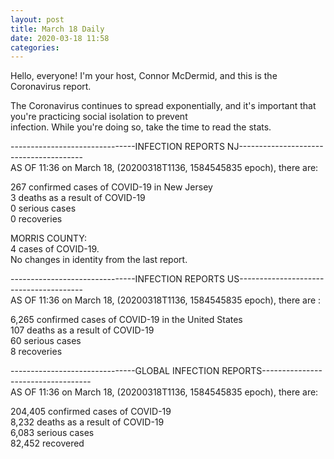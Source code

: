 ```yaml
---
layout: post
title: March 18 Daily
date: 2020-03-18 11:58
categories:
---
```


Hello, everyone! I'm your host, Connor McDermid, and this is the Coronavirus report.  

The Coronavirus continues to spread exponentially, and it's important that you're practicing social isolation to prevent  
infection. While you're doing so, take the time to read the stats.  

-------------------------------INFECTION REPORTS NJ---------------------------------------  
AS OF 11:36 on March 18, (20200318T1136, 1584545835 epoch), there are:  

267 confirmed cases of COVID-19 in New Jersey  
3 deaths as a result of COVID-19  
0 serious cases  
0 recoveries  

MORRIS COUNTY:  
4 cases of COVID-19.  
No changes in identity from the last report.  

-------------------------------INFECTION REPORTS US---------------------------------------  
AS OF 11:36 on March 18, (20200318T1136, 1584545835 epoch), there are  :
  
6,265 confirmed cases of COVID-19 in the United States  
107 deaths as a result of COVID-19  
60 serious cases  
8 recoveries  

-------------------------------GLOBAL INFECTION REPORTS-----------------------------------  
AS OF 11:36 on March 18, (20200318T1136, 1584545835 epoch), there are:  

204,405 confirmed cases of COVID-19  
8,232 deaths as a result of COVID-19  
6,083 serious cases  
82,452 recovered  
  
